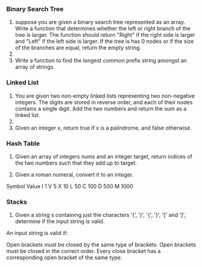 ### Binary Search Tree 

1.  suppose you are given a binary search tree represented as an array. Write a function that determines whether the left or right branch of the tree is larger. The function should return "Right" if the right side is larger and "Left" if the left side is larger. If the tree is has 0 nodes or if the size of the branches are equal, return the empty string.
2.  
3.  Write a function to find the longest common prefix string amongst an array of strings.
   
### Linked List 

1.  You are given two non-empty linked lists representing two non-negative integers. The digits are stored in reverse order, and each of their nodes contains a single digit. Add the two numbers and return the sum as a linked list.
2.  
3.  Given an integer x, return true if x is a palindrome, and false otherwise.

### Hash Table

1. Given an array of integers nums and an integer target, return indices of the two numbers such that they add up to target.
   
2. Given a roman numeral, convert it to an integer.

Symbol       Value
I             1
V             5
X             10
L             50
C             100
D             500
M             1000

### Stacks 

1.  Given a string s containing just the characters '(', ')', '{', '}', '[' and ']', determine if the input string is valid.

An input string is valid if:

Open brackets must be closed by the same type of brackets.
Open brackets must be closed in the correct order.
Every close bracket has a corresponding open bracket of the same type.







